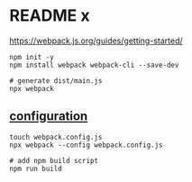 # README x

<https://webpack.js.org/guides/getting-started/>

```shell
npm init -y
npm install webpack webpack-cli --save-dev
```

```shell
# generate dist/main.js
npx webpack
```

## [configuration](https://webpack.js.org/concepts/configuration)

```shell
touch webpack.config.js
npx webpack --config webpack.config.js 
```

```shell
# add npm build script
npm run build
```
